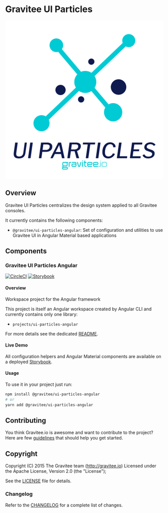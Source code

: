 # Gravitee UI Particles

![](./assets/gravitee-ui-particules-logo.png)

## Overview

Gravitee UI Particles centralizes the design system applied to all Gravitee consoles.

It currently contains the following components:
 - `@gravitee/ui-particles-angular`: Set of configuration and utilities to use Gravitee UI in Angular Material based applications

## Components

### Gravitee UI Particles Angular

[![CircleCI](https://circleci.com/gh/gravitee-io/gravitee-ui-particles/tree/main.svg?style=svg)](https://circleci.com/gh/gravitee-io/gravitee-ui-particles/tree/main)
[![Storybook](https://cdn.jsdelivr.net/gh/storybookjs/brand@main/badge/badge-storybook.svg)](https://main--6183b02d73381a003a3be1a6.chromatic.com/)

#### Overview

Workspace project for the Angular framework

This project is itself an Angular workspace created by Angular CLI and currently contains only one library:
- `projects/ui-particles-angular`

For more details see the dedicated [README](./ui-particles-angular/README.md).

#### Live Demo

All configuration helpers and Angular Material components are available on a deployed [Storybook](https://main--6183b02d73381a003a3be1a6.chromatic.com/).

#### Usage

To use it in your project just run:

```bash
npm install @gravitee/ui-particles-angular
# or
yarn add @gravitee/ui-particles-angular
```

## Contributing

You think Gravitee.io is awesome and want to contribute to the project?
Here are few [guidelines](https://github.com/gravitee-io/gravitee-ui-particles/blob/master/CONTRIBUTING.md) that should help you get started.

## Copyright

Copyright (C) 2015 The Gravitee team (http://gravitee.io)
Licensed under the Apache License, Version 2.0 (the "License");

See the [LICENSE](https://github.com/gravitee-io/gravitee-ui-particles/blob/master/LICENSE.txt) file for details.

### Changelog

Refer to the [CHANGELOG](https://github.com/gravitee-io/gravitee-ui-particles/blob/main/ui-particles-angular/CHANGELOG.md) for a complete list of changes.

